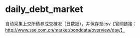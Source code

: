 # daily_debt_market
自动采集上交所债券成交概况（日数据），并保存至csv【官网链接：http://www.sse.com.cn/market/bonddata/overview/day/】
